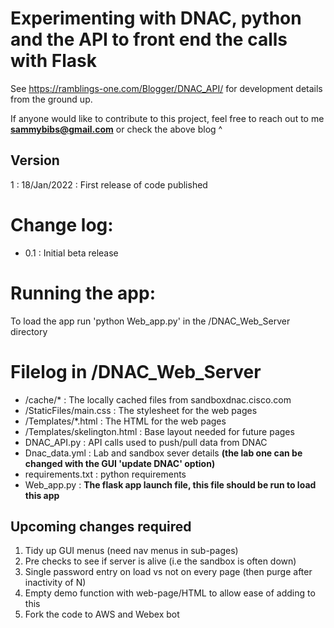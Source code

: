 # Experimenting with DNAC, python and the API to front end the calls with Flask

See https://ramblings-one.com/Blogger/DNAC_API/ for development details from the ground up.

If anyone would like to contribute to this project, feel free to reach out to me **sammybibs@gmail.com** or check the above blog ^

## Version
1 : 18/Jan/2022 : First release of code published

# Change log:
* 0.1 : Initial beta release

# Running the app:
To load the app run 'python Web_app.py' in the /DNAC_Web_Server directory

# Filelog in /DNAC_Web_Server
* /cache/* : The locally cached files from sandboxdnac.cisco.com
* /StaticFiles/main.css : The stylesheet for the web pages
* /Templates/*.html : The HTML for the web pages
* /Templates/skelington.html : Base layout needed for future pages
* DNAC_API.py : API calls used to push/pull data from DNAC
* Dnac_data.yml : Lab and sandbox sever details **(the lab one can be changed with the GUI 'update DNAC' option)**
* requirements.txt : python requirements
* Web_app.py : **The flask app launch file, this file should be run to load this app**


## Upcoming changes required
1. Tidy up GUI menus (need nav menus in sub-pages)
2. Pre checks to see if server is alive (i.e the sandbox is often down)
3. Single password entry on load vs not on every page (then purge after inactivity of N)
4. Empty demo function with web-page/HTML to allow ease of adding to this
5. Fork the code to AWS and Webex bot
